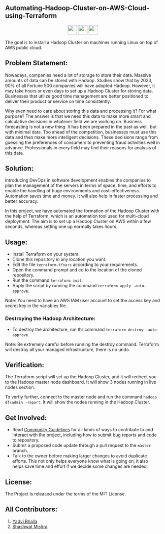 ## Automating-Hadoop-Cluster-on-AWS-Cloud-using-Terraform

<p align="center">
 <img src="https://img.icons8.com/color/512/hadoop-distributed-file-system.png" width="30"  height="30"/>
 <img width="30"  height="30" src="https://cdn.jsdelivr.net/npm/simple-icons@v3/icons/terraform.svg" />
 <img src="https://img.icons8.com/color/48/000000/amazon-web-services.png" width="30"  height="30"/>
</p>                                                                                             

The goal is to install a Hadoop Cluster on machines running Linux on top of AWS public cloud.

## Problem Statement:
Nowadays, companies need a lot of storage to store their data. Massive amounts of data can be stored with Hadoop. Studies show that by 2023, 90% of all Fortune 500 companies will have adopted Hadoop. However, it may take hours or even days to set up a Hadoop Cluster for storing data. Businesses that utilize good time management are better positioned to deliver their product or service on time consistently. 

Why even need to care about storing this data and processing it? For what purpose? 
The answer is that we need this data to make more smart and calculative decisions in whatever field we are working on. Business forecasting is not a new thing. It has been prepared in the past as well, but with minimal data. Too ahead of the competition, businesses must use this data and then make more intelligent decisions. These decisions range from guessing the preferences of consumers to preventing fraud activities well in advance. Professionals in every field may find their reasons for analysis of this data. 

## Solution:
Introducing DevOps in software development enables the companies to plan the management of the servers in terms of space, time, and efforts to enable the handling of huge environments and cost-effectiveness. Automation saves time and money. It will also help in faster processing and better accuracy. 

In this project, we have automated the formation of the Hadoop Cluster with the help of Terraform, which is an automation tool used for multi-cloud deployment. The aim is to set up a Hadoop Cluster on AWS within a few seconds, whereas setting one up normally takes hours.

## Usage:
- Install Terraform on your system.
- Clone this repository in any location you want.
- Edit the file ``terraform.tfvars`` according to your requirements.
- Open the command prompt and cd to the location of the cloned repository.
- Run the command ``terraform init``.
- Apply the script by running the command ``terraform apply -auto-approve``.

Note: You need to have an AWS IAM user account to set the access key and secret key in the variables file.

### Destroying the Hadoop Architecture:
- To destroy the architecture, run thr command ``terraform destroy -auto-approve``.

Note: Be extremely careful before running the destroy command. Terraform will destroy all your managed infrastructure, there is no undo.

## Verification:
The Terraform script will set up the Hadoop Cluster, and it will redirect you to the Hadoop master node dashboard. It will show 3 nodes running in live nodes section. 

To verfiy further, connect to the master node and run the command ``hadoop dfsadmin -report``. It will show the nodes running in the Hadoop Cluster.

## Get Involved:
*  Read [Community Guidelines](<https://github.com/yadvi12/Automating-Hadoop-Cluster-on-AWS-Cloud-using-Terraform/blob/main/CONTRIBUTING.md>) for all
   kinds of ways to contribute to and interact with the project,
   including how to submit bug reports and
   code to repository.
*  Submit a proposed code update through a pull request to the ``master`` branch.
*  Talk to the owner before making larger changes
   to avoid duplicate efforts. This not only helps everyone
   know what is going on, it also helps save time and effort if we decide
   some changes are needed.
   
## License:
The Project is released under the terms of the MIT License.
<!-- </br>

<div align="center">
  <a href="https://allcontributors.org">
        <img width="30%" height="50%" src="/images/contribute.svg" alt="✨ All Contributors ✨" width="800px" />
    </a>
   
   </div>

   <br>
 -->
   
## All Contributors:   
  1. [Yadvi Bhalla](https://www.linkedin.com/in/yadvibhalla1210/)
  2. [Shashwat Mishra](https://www.linkedin.com/in/the-shashwat-mishra/)
  
   



